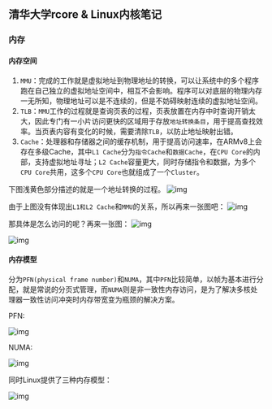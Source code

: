 ## 清华大学rcore & Linux内核笔记

### 内存

#### 内存空间

1. `MMU`：完成的工作就是虚拟地址到物理地址的转换，可以让系统中的多个程序跑在自己独立的虚拟地址空间中，相互不会影响。程序可以对底层的物理内存一无所知，物理地址可以是不连续的，但是不妨碍映射连续的虚拟地址空间。
2. `TLB`：`MMU`工作的过程就是查询页表的过程，页表放置在内存中时查询开销太大，因此专门有一小片访问更快的区域用于存放`地址转换条目`，用于提高查找效率。当页表内容有变化的时候，需要清除`TLB`，以防止地址映射出错。
3. `Cache`：处理器和存储器之间的缓存机制，用于提高访问速率，在ARMv8上会存在多级Cache，其中`L1 Cache`分为`指令Cache`和`数据Cache`，在`CPU Core`的内部，支持虚拟地址寻址；`L2 Cache`容量更大，同时存储指令和数据，为多个`CPU Core`共用，这多个`CPU Core`也就组成了一个`Cluster`。

下图浅黄色部分描述的就是一个地址转换的过程。
![img](https://cdn.jsdelivr.net/gh/xmmmmmovo/ResourcesBackup/blog/1771657-20190825003339798-684155442-20210225103904611.png)

由于上图没有体现出`L1和L2 Cache`和`MMU`的关系，所以再来一张图吧：
![img](https://cdn.jsdelivr.net/gh/xmmmmmovo/ResourcesBackup/blog/1771657-20190825003354426-1552689730-20210225103917902.png)

那具体是怎么访问的呢？再来一张图：
![img](https://cdn.jsdelivr.net/gh/xmmmmmovo/ResourcesBackup/blog/1771657-20190825003407960-1065344550.png)

![img](https://cdn.jsdelivr.net/gh/xmmmmmovo/ResourcesBackup/blog/1771657-20190825003429333-168689583.png)

#### 内存模型

分为`PFN(physical frame number)`和`NUMA`，其中`PFN`比较简单，以帧为基本进行分配，就是常说的分页式管理，而`NUMA`则是非一致性内存访问，是为了解决多核处理器一致性访问冲突时内存带宽变为瓶颈的解决方案。

PFN:

![img](https://cdn.jsdelivr.net/gh/xmmmmmovo/ResourcesBackup/blog/1771657-20190915182104342-747734013.png)

NUMA:

![img](https://cdn.jsdelivr.net/gh/xmmmmmovo/ResourcesBackup/blog/1771657-20190915182130622-1496868483.png)

同时Linux提供了三种内存模型：

![img](https://cdn.jsdelivr.net/gh/xmmmmmovo/ResourcesBackup/blog/1771657-20190915182145277-611308778.png)





